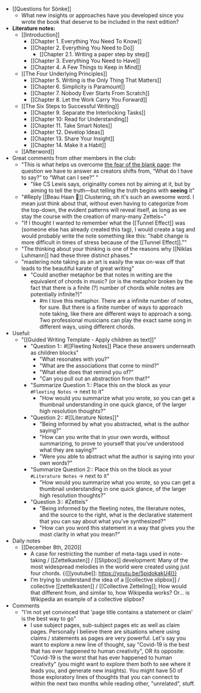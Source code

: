 - [[Questions for Sönke]]
    - What new insights or approaches have you developed since you wrote the book that deserve to be included in the next edition?
- **Literature notes:**
    - [[Introduction]]
        - [[Chapter 1. Everything You Need To Know]]
        - [[Chapter 2. Everything You Need to Do]]
            - [[Chapter 2.1. Writing a paper step by step]]
        - [[Chapter 3. Everything You Need to Have]]
        - [[Chapter 4. A Few Things to Keep in Mind]]
    - [[The Four Underlying Principles]]
        - [[Chapter 5. Writing is the Only Thing That Matters]]
        - [[Chapter 6. Simplicity is Paramount]]
        - [[Chapter 7. Nobody Ever Starts From Scratch]]
        - [[Chapter 8. Let the Work Carry You Forward]]
    - [[The Six Steps to Successful Writing]]
        - [[Chapter 9. Separate the Interlocking Tasks]]
        - [[Chapter 10: Read for Understanding]]
        - [[Chapter 11. Take Smart Notes]]
        - [[Chapter 12. Develop Ideas]]
        - [[Chapter 13. Share Your Insight]]
        - [[Chapter 14. Make it a Habit]]
    - [[Afterword]]
- Great comments from other members in the club:
    - "This is what helps us overcome [the fear of the blank page](((McjPfqJjt))): the question we have to answer as creators shifts from, “What do I have to say?” to “What can I see?” "
        - "like CS Lewis says, originality comes not by aiming at it, but by aiming to tell the truth—but telling the truth begins with __seeing__ it"
    - "#Reply [[Beau Haan 📌]] Clustering, oh it's such an awesome word. I mean just think about that, without even having to categorize from the top-down, the evident patterns will reveal itself, as long as we stay the course with the creation of many-many Zettels~"
    - "If I thought I wanted to remember what the [[Tunnel Effect]] was (someone else has already created this tag), I would create a tag and would probably write the note something like this: "habit change is more difficult in times of stress because of the [[Tunnel Effect]].""
    - "The thinking about your thinking is one of the reasons why [[Niklas Luhmann]] had these three distinct phases."
    - "mastering note taking as an art is easily the wax on-wax off that leads to the beautiful karate of great writing"
        - "Could another metaphor be that notes in writing are the equivalent of chords in music? (or is the metaphor broken by the fact that there is a finite (?) number of chords while notes are potentially infinite?)"
            - #m I love this metaphor. There are a infinite number of notes, for sure. But there is a finite number of ways to approach note taking, like there are different ways to approach a song. Two professional musicians can play the exact same song in different ways, using different chords.
- Useful:
    - "[[Guided Writing Template - Apply children as text]]"
        - "Question 1:: #[[Fleeting Notes]] Place these answers underneath as children blocks"
            - "What resonates with you?"
            - "What are the associations that come to mind?"
            - "What else does that remind you of?"
            - "Can you pull out an abstraction from that?"
        - "Summarize Question 1:: Place this on the block as your `#Fleeting Notes` → next to it"
            - "How would you summarize what you wrote, so you can get a thumbnail understanding in one quick glance, of the larger high resolution thoughts?"
        - "Question 2:: #[[Literature Notes]]"
            - "Being informed by what you abstracted, what is the author saying?"
            - "How can you write that in your own words, without summarizing, to prove to yourself that you’ve understood what they are saying?"
            - "Were you able to abstract what the author is saying into your own words?"
        - "Summarize Question 2:: Place this on the block as your `#Literature Notes` → next to it"
            - "How would you summarize what you wrote, so you can get a thumbnail understanding in one quick glance, of the larger high resolution thoughts?"
        - "Question 3:: #Zettels"
            - "Being informed by the fleeting notes, the literature notes, and the source to the right, what is the declarative statement that you can say about what you’ve synthesized?"
            - "How can you word this statement in a way that gives you the most clarity in what you mean?"
- Daily notes
    - [[December 8th, 2020]]
        - A case for restricting the number of meta-tags used in note-taking / [[Zettelkasten]] / [[Slipbox]] development: Many of the most widespread melodies in the world were created using just four chords. {{[[youtube]]: https://youtu.be/5pidokakU4I}}
        - I'm trying to understand the idea of a [[collective slipbox]] / collective [[zettelkasten]] / [[Collective Zetteling]]; How would that different from, and similar to, how Wikipedia works? Or... is Wikipedia an example of a collective slipbox?
- Comments
    - "I'm not yet convinced that 'page title contains a statement or claim' is the best way to go"
        - I use subject pages, sub-subject pages etc as well as claim pages. Personally I believe there are situations where using claims / statements as pages are very powerful. Let's say you want to explore a new line of thought, say "Covid-19 is the best that has ever happened to human creativity", OR its opposite: "Covid-19 is the worst that has ever happened to human creativity" (you might want to explore them both to see where it leads you, and generate new insights). You might have 50 of those exploratory lines of thoughts that you can connect to within the next two months while reading other, "unrelated", stuff.
